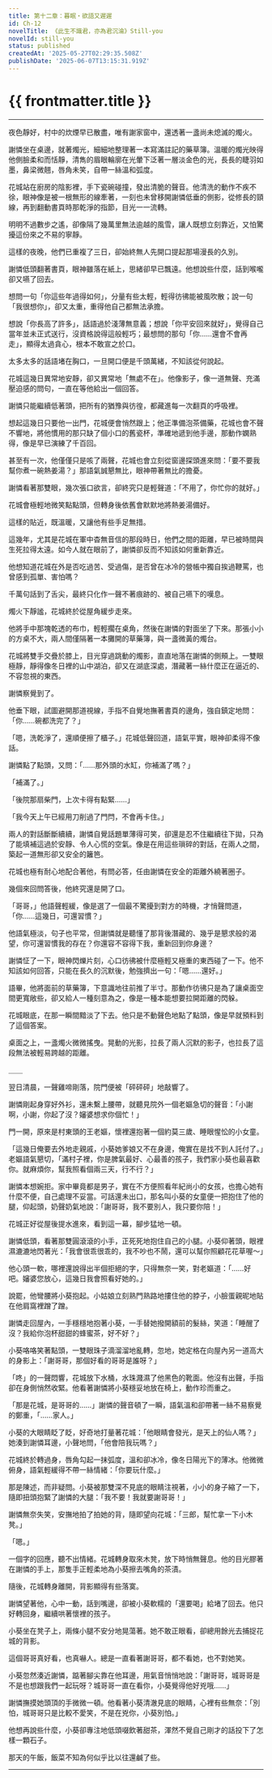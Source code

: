 ```yaml
---
title: 第十二章：暮眠・欲語又遲遲
id: Ch-12
novelTitle: 《此生不識君，亦為君沉淪》Still-you
novelId: still-you
status: published
createdAt: '2025-05-27T02:29:35.508Z'
publishDate: '2025-06-07T13:15:31.919Z'
---
```


# {{ frontmatter.title }}

<script setup>
import { useData } from 'vitepress'
const { frontmatter } = useData()
// 如果需要 withBase，可以取消註解下一行
// import { withBase } from 'vitepress'
</script>

---

夜色靜好，村中的炊煙早已散盡，唯有謝家窗中，還透著一盞尚未熄滅的燭火。

謝憐坐在桌邊，就著燭光，細細地整理著一本寫滿註記的藥草簿。溫暖的燭光映得他側臉柔和而恬靜，清雋的眉眼輪廓在光暈下泛著一層淡金色的光，長長的睫羽如墨，鼻梁微翹，唇角未笑，自帶一絲溫和弧度。

花城站在廚房的陰影裡，手下瓷碗碰撞，發出清脆的聲音。他清洗的動作不疾不徐，眼神像是被一根無形的線牽著，一刻也未曾移開謝憐低垂的側影，從修長的頸線，再到翻動書頁時那乾淨的指節，目光一一流轉。

明明不過數步之遙，卻像隔了幾萬里無法逾越的風雪，讓人既想立刻靠近，又怕驚擾這份來之不易的寧靜。

這樣的夜晚，他們已重複了三日，卻始終無人先開口提起那場漫長的久別。

謝憐低頭翻著書頁，眼神雖落在紙上，思緒卻早已飄遠。他想說些什麼，話到喉嚨卻又嚥了回去。

想問一句「你這些年過得如何」，分量有些太輕，輕得彷彿能被風吹散；說一句「我很想你」，卻又太重，重得他自己都無法承擔。

想說「你長高了許多」，話語過於淺薄無意義；想說「你平安回來就好」，覺得自己當年並未正式送行，沒資格說得這般輕巧；最想問的那句「你……還會不會再走」，顯得太過貪心，根本不敢宣之於口。

太多太多的話語堵在胸口，一旦開口便是千頭萬緒，不知該從何說起。

花城這幾日異常地安靜，卻又異常地「無處不在」。他像影子，像一道無聲、充滿壓迫感的問句，一直在等他給出一個回答。

謝憐只能繼續低著頭，把所有的猶豫與彷徨，都藏進每一次翻頁的呼吸裡。

想起這幾日只要他一出門，花城便會悄然跟上；他正準備泡茶備藥，花城也會不聲不響地，將他慣用的那只缺了個小口的舊瓷杯，準確地遞到他手邊，那動作嫻熟得，像是早已演練了千百回。

甚至有一次，他僅僅只是咳了兩聲，花城也會立刻從窗邊探頭進來問：「要不要我幫你煮一碗熱姜湯？」那語氣誠懇無比，眼神帶著無比的擔憂。

謝憐看著那雙眼，幾次張口欲言，卻終究只是輕聲道：「不用了，你忙你的就好。」

花城會極輕地微笑點點頭，但轉身後依舊會默默地將熱姜湯備好。

這樣的貼近，既溫暖，又讓他有些手足無措。

這幾年，尤其是花城在軍中杳無音信的那段時日，他們之間的距離，早已被時間與生死拉得太遠。如今人就在眼前了，謝憐卻反而不知該如何重新靠近。

他想知道花城在外是否吃過苦、受過傷，是否曾在冰冷的營帳中獨自挨過鞭罵，也曾感到孤單、害怕嗎？

千萬句話到了舌尖，最終只化作一聲不著痕跡的、被自己嚥下的嘆息。

燭火下靜謐，花城終於從屋角緩步走來。

他將手中那塊乾透的布巾，輕輕擱在桌角，然後在謝憐的對面坐了下來。那張小小的方桌不大，兩人間僅隔著一本攤開的草藥簿，與一盞微黃的燭台。

花城將雙手交疊於膝上，目光穿過跳動的燭影，直直地落在謝憐的側頰上。一雙眼極靜，靜得像冬日裡的山中湖泊，卻又在湖底深處，潛藏著一絲什麼正在逼近的、不容忽視的東西。

謝憐察覺到了。

他垂下眼，試圖避開那道視線，手指不自覺地撫著書頁的邊角，強自鎮定地問：「你……碗都洗完了？」

「嗯，洗乾淨了，還順便擦了櫃子。」花城低聲回道，語氣平實，眼神卻柔得不像話。

謝憐點了點頭，又問：「……那外頭的水缸，你補滿了嗎？」

「補滿了。」

「後院那扇柴門，上次卡得有點緊……」

「我今天上午已經用刀削過了門閂，不會再卡住。」

兩人的對話斷斷續續，謝憐自覺話題單薄得可笑，卻還是忍不住繼續往下拋，只為了能填補這過於安靜、令人心慌的空氣。像是在用這些瑣碎的對話，在兩人之間，築起一道無形卻又安全的籬笆。

花城也極有耐心地配合著他，有問必答，任由謝憐在安全的距離外繞著圈子。

幾個來回問答後，他終究還是開了口。

「哥哥，」他語聲輕緩，像是選了一個最不驚擾到對方的時機，才悄聲問道，「你……這幾日，可還習慣？」

他語氣極淡，句子也平常，但謝憐就是聽懂了那背後潛藏的、幾乎是懇求般的渴望，你可還習慣我的存在？你還容不容得下我，重新回到你身邊？

謝憐怔了一下，眼神閃爍片刻，心口彷彿被什麼極輕又極重的東西碰了一下。他不知該如何回答，只能在長久的沉默後，勉強擠出一句：「嗯……還好。」

語畢，他將面前的草藥簿，下意識地往前推了半寸。那動作彷彿只是為了讓桌面空間更寬敞些，卻又給人一種刻意為之，像是一種本能想要拉開距離的閃躲。

花城眼底，在那一瞬間黯淡了下去。他只是不動聲色地點了點頭，像是早就預料到了這個答案。

桌面之上，一盞燭火微微搖曳。晃動的光影，拉長了兩人沉默的影子，也拉長了這段無法被輕易跨越的距離。

＿＿

翌日清晨，一聲雞啼剛落，院門便被「砰砰砰」地敲響了。

謝憐剛起身穿好外衫，還未繫上腰帶，就聽見院外一個老嫗急切的聲音：「小謝啊，小謝，你起了沒？嬸婆想求你個忙！」

門一開，原來是村東頭的王老嫗，懷裡還抱著一個約莫三歲、睡眼惺忪的小女童。

「這幾日俺要去外地走親戚，小葵她爹娘又不在身邊，俺實在是找不到人託付了。」老嫗語氣懇切，「滿村子裡，你是脾氣最好、心最善的孩子，我們家小葵也最喜歡你。就麻煩你，幫我照看個兩三天，行不行？」

謝憐本想婉拒。家中畢竟都是男子，實在不方便照看年紀尚小的女孩，也擔心她有什麼不便，自己處理不妥當。可話還未出口，那名叫小葵的女童便一把抱住了他的腿，仰起頭，奶聲奶氣地說：「謝哥哥，我不要別人，我只要你陪！」

花城正好從屋後提水進來，看到這一幕，腳步猛地一頓。

謝憐低頭，看著那雙圓滾滾的小手，正死死地抱住自己的小腿。小葵仰著頭，眼裡濕漉漉地閃著光：「我會很乖很乖的，我不吵也不鬧，還可以幫你照顧花花草喔～」

他心頭一軟，哪裡還說得出半個拒絕的字，只得無奈一笑，對老嫗道：「……好吧。嬸婆您放心，這幾日我會照看好她的。」

說罷，他彎腰將小葵抱起。小姑娘立刻熟門熟路地摟住他的脖子，小臉蛋親昵地貼在他肩窩裡蹭了蹭。

謝憐走回屋內，一手穩穩地抱著小葵，一手替她撥開額前的髮絲，笑道：「睡醒了沒？我給你泡杯甜甜的蜂蜜茶，好不好？」

小葵咯咯笑著點頭，一雙眼珠子滴溜溜地亂轉，忽地，她定格在向屋內另一道高大的身影上：「謝哥哥，那個好看的哥哥是誰呀？」

「咚」的一聲悶響，花城放下水桶，水珠濺濕了他黑色的靴面。他沒有出聲，手指卻在身側悄然收緊。他看著謝憐將小葵穩妥地放在椅上，動作珍而重之。

「那是花城，是哥哥的……」謝憐的聲音頓了一瞬，語氣溫和卻帶著一絲不易察覺的鄭重，「……家人。」

小葵的大眼睛眨了眨，好奇地打量著花城：「他眼睛會發光，是天上的仙人嗎？」她湊到謝憐耳邊，小聲地問，「他會陪我玩嗎？」

花城終於轉過身，唇角勾起一抹弧度，溫和卻冰冷，像冬日陽光下的薄冰。他微微俯身，語氣輕緩得不帶一絲情緒：「你要玩什麼。」

那是陳述，而非疑問。小葵被那雙深不見底的眼睛注視著，小小的身子縮了一下，隨即扭頭抱緊了謝憐的大腿：「我不要！我就要謝哥哥！」

謝憐無奈失笑，安撫地拍了拍她的背，隨即望向花城：「三郎，幫忙拿一下小木凳。」

「嗯。」

一個字的回應，聽不出情緒。花城轉身取來木凳，放下時悄無聲息。他的目光膠著在謝憐的手上，那隻手正輕柔地為小葵擦去嘴角的茶漬。

隨後，花城轉身離開，背影顯得有些落寞。

謝憐望著他，心中一動，話到嘴邊，卻被小葵軟糯的「還要喝」給堵了回去。他只好轉回身，繼續哄著懷裡的孩子。

小葵坐在凳子上，兩條小腿不安分地晃蕩著。她不敢正眼看，卻總用餘光去捕捉花城的背影。

這個哥哥真好看，也真嚇人。總是一直看著謝哥哥，都不看她，也不對她笑。

小葵忽然湊近謝憐，踮著腳尖靠在他耳邊，用氣音悄悄地說：「謝哥哥，城哥哥是不是也想跟我們一起玩呀？城哥哥一直在看你，小葵覺得他好兇哦……」

謝憐撫摸她頭頂的手微微一頓。他看著小葵清澈見底的眼睛，心裡有些無奈：「別怕，城哥哥只是比較不愛笑，不是在兇你，小葵別怕。」

他想再說些什麼，小葵卻專注地低頭啜飲著甜茶，渾然不覺自己剛才的話投下了怎樣一顆石子。

那天的午飯，飯菜不知為何似乎比以往還鹹了些。

---
